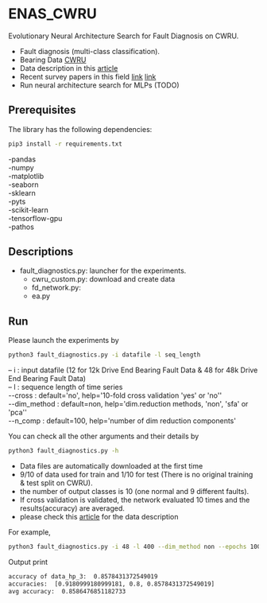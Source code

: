# ENAS_CWRU
Evolutionary Neural Architecture Search for Fault Diagnosis on CWRU. <br/>
- Fault diagnosis (multi-class classification). <br/>
- Bearing Data [CWRU](https://csegroups.case.edu/bearingdatacenter/pages/welcome-case-western-reserve-university-bearing-data-center-website) <br/>
- Data description in this [article](https://www.sciencedirect.com/science/article/pii/S1474034616301148) <br/> 
- Recent survey papers in this field [link](https://ieeexplore.ieee.org/abstract/document/8988271) [link](https://ieeexplore.ieee.org/document/9078761)
- Run neural architecture search for MLPs (TODO) <br/>


## Prerequisites
The library has the following dependencies:
```bash
pip3 install -r requirements.txt
```
-pandas <br/>
-numpy <br/>
-matplotlib <br/>
-seaborn <br/>
-sklearn <br/>
-pyts <br/>
-scikit-learn <br/>
-tensorflow-gpu <br/>
-pathos <br/>

## Descriptions
- fault_diagnostics.py: launcher for the experiments.
  - cwru_custom.py: download and create data 
  - fd_network.py:
  - ea.py


## Run
Please launch the experiments by 
```bash
python3 fault_diagnostics.py -i datafile -l seq_length 
```

&ndash;  i : input datafile (12 for 12k Drive End Bearing Fault Data & 48 for 48k Drive End Bearing Fault Data) <br/>
&ndash;  l : sequence length of time series <br/>
--cross : default='no', help='10-fold cross validation 'yes' or 'no'' <br/>
--dim_method : default=non, help='dim.reduction methods, 'non', 'sfa' or 'pca'' <br/>
--n_comp : default=100, help='number of dim reduction components' <br/>

You can check all the other arguments and their details by
```bash
python3 fault_diagnostics.py -h
```

- Data files are automatically downloaded at the first time
- 9/10 of data used for train and 1/10 for test (There is no original training & test split on CWRU). 
- the number of output classes is 10 (one normal and 9 different faults).
- If cross validation is validated, the network evaluated 10 times and the results(accuracy) are averaged.
- please check this [article](https://www.sciencedirect.com/science/article/pii/S1474034616301148) for the data description 

For example,
```bash
python3 fault_diagnostics.py -i 48 -l 400 --dim_method non --epochs 1000 --cross no --plotting no
```

Output print
```bash
accuracy of data_hp_3:  0.8578431372549019
accuracies:  [0.9180999180999181, 0.8, 0.8578431372549019]
avg accuracy:  0.8586476851182733
```
